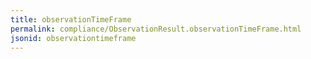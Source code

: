 ```yaml
---
title: observationTimeFrame
permalink: compliance/ObservationResult.observationTimeFrame.html
jsonid: observationtimeframe
---
```

